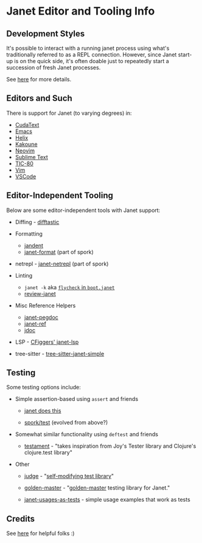 # Janet Editor and Tooling Info

## Development Styles

It's possible to interact with a running janet process using what's
traditionally referred to as a REPL connection.  However, since Janet
start-up is on the quick side, it's often doable just to repeatedly
start a succession of fresh Janet processes.

See [here](doc/dev-styles.md) for more details.

## Editors and Such

There is support for Janet (to varying degrees) in:

* [CudaText](doc/cudatext.md)
* [Emacs](doc/emacs.md)
* [Helix](doc/helix.md)
* [Kakoune](doc/kakoune.md)
* [Neovim](doc/neovim.md)
* [Sublime Text](doc/sublime-text.md)
* [TIC-80](doc/tic-80.md)
* [Vim](doc/vim.md)
* [VSCode](doc/vscode.md)

## Editor-Independent Tooling

Below are some editor-independent tools with Janet support:

* Diffing - [difftastic](https://github.com/Wilfred/difftastic)

* Formatting
  * [jandent](https://github.com/sogaiu/jandent)
  * [janet-format](https://github.com/janet-lang/spork/blob/e598ef4c154974b9f15a1d632727389df4dccbd0/bin/janet-format) (part of spork)

* netrepl - [janet-netrepl](https://github.com/janet-lang/spork/blob/e598ef4c154974b9f15a1d632727389df4dccbd0/bin/janet-netrepl) (part of spork)

* Linting
  * `janet -k` aka [`flycheck` in `boot.janet`](https://github.com/janet-lang/janet/blob/dc325188d064f22e4a128b892eaf919289936eac/src/boot/boot.janet#L3953-L3967)
  * [review-janet](https://github.com/sogaiu/review-janet)

* Misc Reference Helpers
  * [janet-pegdoc](https://github.com/sogaiu/janet-pegdoc)
  * [janet-ref](https://github.com/sogaiu/janet-ref)
  * [jdoc](https://github.com/sogaiu/jdoc)

* LSP - [CFiggers' janet-lsp](https://github.com/CFiggers/janet-lsp)

* tree-sitter - [tree-sitter-janet-simple](https://github.com/sogaiu/tree-sitter-janet-simple)

## Testing

Some testing options include:

* Simple assertion-based using `assert` and friends

  * [janet does
    this](https://github.com/janet-lang/janet/tree/f95de25b15e62cd54ad2bb676281a1321a823411/test)

  * [spork/test](https://github.com/janet-lang/spork/blob/c1953f6d01cedfaea78a0c54b7748e33823a8592/spork/test.janet)
    (evolved from above?)

* Somewhat similar functionality using `deftest` and friends

  * [testament](https://github.com/pyrmont/testament) - "takes
    inspiration from Joy's Tester library and Clojure's clojure.test
    library"

* Other

  * [judge](https://github.com/ianthehenry/judge) - "[self-modifying
    test
    library](https://ianthehenry.com/posts/janet-game/judging-janet/)"

  * [golden-master](https://github.com/yumaikas/golden-master) -
    "[golden-master](https://en.wikipedia.org/wiki/Characterization_test)
    testing library for Janet."

  * [janet-usages-as-tests](https://github.com/sogaiu/janet-usages-as-tests) - simple usage examples that work as tests

## Credits

See [here](doc/credits.md) for helpful folks :)
